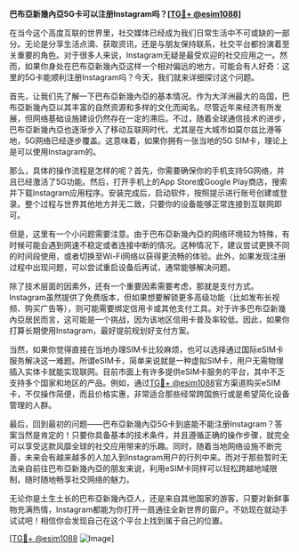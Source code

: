 **巴布亞新幾內亞5G卡可以注册Instagram吗？[[TG💪+ @esim1088](https://t.me/s/esim1088)]**

在当今这个高度互联的世界里，社交媒体已经成为我们日常生活中不可或缺的一部分。无论是分享生活点滴、获取资讯，还是与朋友保持联系，社交平台都扮演着至关重要的角色。对于很多人来说，Instagram无疑是最受欢迎的社交应用之一。然而，如果你身处在巴布亞新幾內亞这样一个相对偏远的地方，可能会有人好奇：这里的5G卡能顺利注册Instagram吗？今天，我们就来详细探讨这个问题。

首先，让我们先了解一下巴布亞新幾內亞的基本情况。作为大洋洲最大的岛国，巴布亞新幾內亞以其丰富的自然资源和多样的文化而闻名。尽管近年来经济有所发展，但网络基础设施建设仍然存在一定的滞后。不过，随着全球通信技术的进步，巴布亞新幾內亞也逐渐步入了移动互联网时代，尤其是在大城市如莫尔兹比港等地，5G网络已经逐步覆盖。这意味着，如果你拥有一张当地的5G SIM卡，理论上是可以使用Instagram的。

那么，具体的操作流程是怎样的呢？首先，你需要确保你的手机支持5G网络，并且已经激活了5G功能。然后，打开手机上的App Store或Google Play商店，搜索并下载Instagram应用程序。安装完成后，启动软件，按照提示进行账号创建或登录。整个过程与世界其他地方并无二致，只要你的设备能够正常连接到互联网即可。

但是，这里有一个小问题需要注意。由于巴布亞新幾內亞的网络环境较为特殊，有时候可能会遇到网速不稳定或者连接中断的情况。这种情况下，建议尝试更换不同的时间段使用，或者切换至Wi-Fi网络以获得更流畅的体验。此外，如果发现注册过程中出现问题，可以尝试重启设备后再试，通常能够解决问题。

除了技术层面的因素外，还有一个重要因素需要考虑，那就是支付方式。Instagram虽然提供了免费版本，但如果想要解锁更多高级功能（比如发布长视频、购买广告等），则可能需要绑定信用卡或其他支付工具。对于许多巴布亞新幾內亞居民而言，这可能是一个挑战，因为该地区信用卡普及率较低。因此，如果你打算长期使用Instagram，最好提前规划好支付方案。

当然，如果你觉得直接在当地办理SIM卡比较麻烦，也可以选择通过国际eSIM卡服务解决这一难题。所谓eSIM卡，简单来说就是一种虚拟SIM卡，用户无需物理插入实体卡就能实现联网。目前市面上有许多提供eSIM卡服务的平台，其中不乏支持多个国家和地区的产品。例如，通过[TG💪+ @esim1088](https://t.me/s/esim1088)官方渠道购买eSIM卡，不仅操作简便，而且价格实惠，非常适合那些经常跨国旅行或是希望简化设备管理的人群。

最后，回到最初的问题——巴布亞新幾內亞5G卡到底能不能注册Instagram？答案当然是肯定的！只要你具备基本的技术条件，并且遵循正确的操作步骤，就完全可以享受这款风靡全球的社交应用带来的乐趣。同时，随着当地网络设施不断完善，未来会有越来越多的人加入到Instagram用户的行列中来。而对于那些暂时无法亲自前往巴布亞新幾內亞的朋友来说，利用eSIM卡同样可以轻松跨越地域限制，随时随地畅享社交网络的魅力。

无论你是土生土长的巴布亞新幾內亞人，还是来自其他国家的游客，只要对新鲜事物充满热情，Instagram都能为你打开一扇通往全新世界的窗户。不妨现在就动手试试吧！相信你会发现自己在这个平台上找到属于自己的位置。

[[TG💪+ @esim1088](https://t.me/s/esim1088) ![Image](https://i.postimg.cc/4NQfJmqS/Snipaste-2025-05-13-00-14-12.png)]